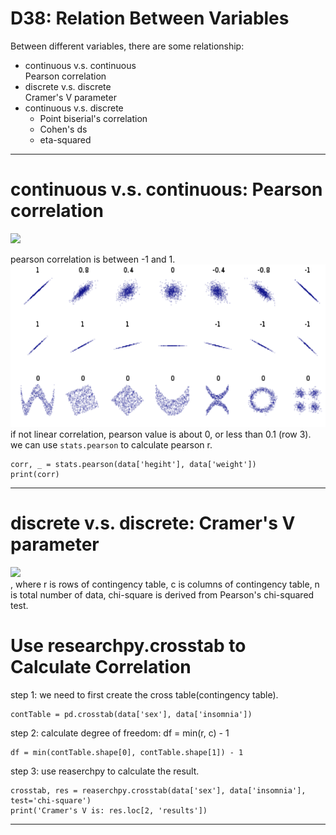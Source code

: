 # D38: Relation Between Variables
Between different variables, there are some relationship: 
*	continuous v.s. continuous<br>
	Pearson correlation<br>
*	discrete v.s. discrete<br>
	Cramer's V parameter<br>
*	continuous v.s. discrete<br>
	*	Point biserial's correlation
	*	Cohen's ds
	*	eta-squared

* * *

# continuous v.s. continuous: Pearson correlation
<img src="http://latex.codecogs.com/svg.latex?r=\frac{\sum_{i=1}^n (X_i-\bar{X})(Y_i-\bar{Y})}{\sqrt{\sum_{i=0}^n (X_i-\bar{X})^2 \sum_{i=0}^n (Y_i-\bar{Y})^2}}" /><br>

pearson correlation is between -1 and 1.<br>
![plot](fig1.png)<br>
if not linear correlation, pearson value is about 0, or less than 0.1 (row 3).<br>
we can use `stats.pearson` to calculate pearson r.<br>
```
corr, _ = stats.pearson(data['hegiht'], data['weight'])
print(corr)
```

* * *

# discrete v.s. discrete: Cramer's V parameter
<img src="http://latex.codecogs.com/svg.latex?V=\sqrt{\frac{\chi^2/n}{(min(r,c)-1}}" /><br>
, where r is rows of contingency table, c is columns of contingency table, n is total number of data, chi-square is derived from Pearson's chi-squared test.<br>
# Use researchpy.crosstab to Calculate Correlation
step 1: we need to first create the cross table(contingency table).<br>
```
contTable = pd.crosstab(data['sex'], data['insomnia'])
```

step 2: calculate degree of freedom: df = min(r, c) - 1<br>
```
df = min(contTable.shape[0], contTable.shape[1]) - 1
```

step 3: use reaserchpy to calculate the result.<br>
```
crosstab, res = reaserchpy.crosstab(data['sex'], data['insomnia'], test='chi-square')
print('Cramer's V is: res.loc[2, 'results'])
```

* * *











